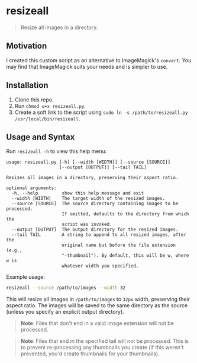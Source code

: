 # resizeall

> Resize all images in a directory.

## Motivation

I created this custom script as an alternative to ImageMagick's `convert`. You may find that ImageMagick suits your needs and is simpler to use.

## Installation

1. Clone this repo.
2. Run `chmod u+x resizeall.py`.
3. Create a soft link to the script using `sudo ln -s /path/to/resizeall.py /usr/local/bin/resizeall`.

## Usage and Syntax

Run `resizeall -h` to view this help menu:

```
usage: resizeall.py [-h] [--width [WIDTH]] [--source [SOURCE]]
                    [--output [OUTPUT]] [--tail TAIL]

Resizes all images in a directory, preserving their aspect ratio.

optional arguments:
  -h, --help         show this help message and exit
  --width [WIDTH]    The target width of the resized images.
  --source [SOURCE]  The source directory containing images to be processed.
                     If omitted, defaults to the directory from which the
                     script was invoked.
  --output [OUTPUT]  The output directory for the resized images.
  --tail TAIL        A string to append to all resized images, after the
                     original name but before the file extension (e.g.,
                     "-thumbnail"). By default, this will be w, where w is
                     whatever width you specified.
```

Example usage:

```bash
resizeall --source /path/to/images --width 32
```

This will resize all images in `/path/to/images` to `32px` width, preserving their aspect ratio. The images will be saved to the same directory as the source (unless you specify an explicit output directory).

> **Note**: Files that don't end in a valid image extension will not be processed.

> **Note**: Files that end in the specified tail will not be processed. This is to prevent re-processing any thumbnails you create (if this weren't prevented, you'd create thumbnails for your thumbnails).
